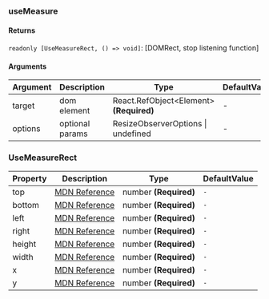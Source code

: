 ### useMeasure

#### Returns
`readonly [UseMeasureRect, () => void]`: [DOMRect, stop listening function]

#### Arguments
|Argument|Description|Type|DefaultValue|
|---|---|---|---|
|target|dom element|React.RefObject&lt;Element&gt;  **(Required)**|-|
|options|optional params|ResizeObserverOptions \| undefined |-|

### UseMeasureRect

|Property|Description|Type|DefaultValue|
|---|---|---|---|
|top|[MDN Reference](https://developer.mozilla.org/docs/Web/API/DOMRectReadOnly/top)|number  **(Required)**|`-`|
|bottom|[MDN Reference](https://developer.mozilla.org/docs/Web/API/DOMRectReadOnly/bottom)|number  **(Required)**|`-`|
|left|[MDN Reference](https://developer.mozilla.org/docs/Web/API/DOMRectReadOnly/left)|number  **(Required)**|`-`|
|right|[MDN Reference](https://developer.mozilla.org/docs/Web/API/DOMRectReadOnly/right)|number  **(Required)**|`-`|
|height|[MDN Reference](https://developer.mozilla.org/docs/Web/API/DOMRectReadOnly/height)|number  **(Required)**|`-`|
|width|[MDN Reference](https://developer.mozilla.org/docs/Web/API/DOMRectReadOnly/width)|number  **(Required)**|`-`|
|x|[MDN Reference](https://developer.mozilla.org/docs/Web/API/DOMRectReadOnly/x)|number  **(Required)**|`-`|
|y|[MDN Reference](https://developer.mozilla.org/docs/Web/API/DOMRectReadOnly/y)|number  **(Required)**|`-`|